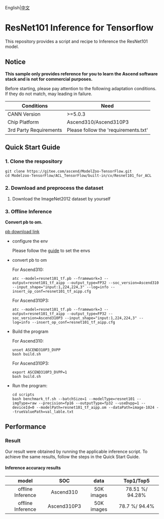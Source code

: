 English|[中文](README.md)

# ResNet101 Inference for Tensorflow 

This repository provides a script and recipe to Inference the ResNet101 model.

## Notice
**This sample only provides reference for you to learn the Ascend software stack and is not for commercial purposes.**

Before starting, please pay attention to the following adaptation conditions. If they do not match, may leading in failure.

| Conditions | Need |
| --- | --- |
| CANN Version | >=5.0.3 |
| Chip Platform| Ascend310/Ascend310P3 |
| 3rd Party Requirements| Please follow the 'requirements.txt' |

## Quick Start Guide

### 1. Clone the respository

```shell
git clone https://gitee.com/ascend/ModelZoo-TensorFlow.git
cd Modelzoo-TensorFlow/ACL_TensorFlow/built-in/cv/Resnet101_for_ACL
```

### 2. Download and preprocess the dataset

1. Download the ImageNet2012 dataset by yourself



### 3. Offline Inference

**Convert pb to om.**

  [pb download link](https://obs-9be7.obs.cn-east-2.myhuaweicloud.com/003_Atc_Models/modelzoo/Official/cv/Resnet101_for_ACL.zip)

- configure the env

  Please follow the [guide](https://gitee.com/ascend/ModelZoo-TensorFlow/wikis/02.%E7%A6%BB%E7%BA%BF%E6%8E%A8%E7%90%86%E6%A1%88%E4%BE%8B/Ascend%E5%B9%B3%E5%8F%B0%E6%8E%A8%E7%90%86%E7%8E%AF%E5%A2%83%E5%8F%98%E9%87%8F%E8%AE%BE%E7%BD%AE?sort_id=6458719) to set the envs

- convert pb to om

  For Ascend310:
  ```
  atc --model=resnet101_tf.pb --framework=3 --output=resnet101_tf_aipp --output_type=FP32 --soc_version=Ascend310 --input_shape="input:1,224,224,3" --log=info --insert_op_conf=resnet101_tf_aipp.cfg
  ```
  For Ascend310P3:
  ```
  atc --model=resnet101_tf.pb --framework=3 --output=resnet101_tf_aipp --output_type=FP32 --soc_version=Ascend310P3 --input_shape="input:1,224,224,3" --log=info --insert_op_conf=resnet101_tf_aipp.cfg
  ```

- Build the program

  For Ascend310:
  ```
  unset ASCEND310P3_DVPP
  bash build.sh
  ```
  For Ascend310P3:
  ```
  export ASCEND310P3_DVPP=1
  bash build.sh
  ```

- Run the program:

  ```
  cd scripts
  bash benchmark_tf.sh --batchSize=1 --modelType=resnet101 --imgType=raw --precision=fp16 --outputType=fp32 --useDvpp=1 --deviceId=0 --modelPath=resnet101_tf_aipp.om --dataPath=image-1024 --trueValuePath=val_lable.txt
  ```



## Performance

### Result

Our result were obtained by running the applicable inference script. To achieve the same results, follow the steps in the Quick Start Guide.

#### Inference accuracy results

|       model     |  SOC  | **data**  |    Top1/Top5    |
| :---------------:|:-------:|:-------: | :-------------: |
| offline Inference| Ascend310     | 50K images | 78.51 %/ 94.28% |
| offline Inference| Ascend310P3     | 50K images | 78.7 %/ 94.4% |
